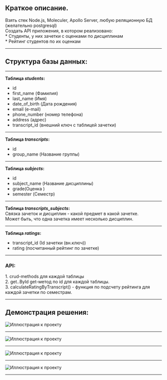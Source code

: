 
<h2>Краткое описание.</h2>
Взять стек Node.js, Moleculer, Apollo Server, любую реляционную БД (желательно postgresql)<br>
Создать API приложения, в котором реализовано:<br>
* Студенты, у них зачетки с оценками по дисциплинам<br>
* Рейтинг студентов по их оценкам<br>
<hr>
<h2>Структура базы данных:</h2><hr>
<b>Таблица <i>students</i>:</b><br> 
    <ul class="nav">
        <li>id</li>
        <li>first_name (Фамилия) </li>
        <li>last_name (Имя)</li>
        <li>date_of_birth (Дата рождения)</li>
        <li>email (e-mail)</li>
        <li>phone_number (номер телефона)</li>
        <li>address (адрес)</li>
        <li>transcript_id (внешний ключ с таблицей зачетки)</li>
    </ul>
<hr>
<b>Таблица <i>transcripts</i>:</b><br> 
     <ul class="nav">
        <li>id</li>
        <li>group_name (Название группы)</li>
    </ul>
<hr>
<b>Таблица <i>subjects</i>:</b> <br> 
    <ul class="nav">
        <li>id</li>
        <li>subject_name (Название дисциплины)</li>
        <li>grade(Оценка )</li>
        <li>semester (Семестр)</li>
    </ul>
<hr>
<b>Таблица <i>transcripts_subjects</i>:</b> <br> 
Связка зачеток и дисциплин - какой предмет в какой зачетке.<br>
Может быть, что одна зачетка имеет несколько дисциплин. <br>
<hr>
<b>Таблица <i>ratings</i>:</b> <br> 
    <ul class="nav">
        <li>transcript_id (Id зачетки (вн.ключ))</li>
        <li>rating (посчитанный рейтинг по зачетке)</li>
    </ul>
<hr>
<h3>API:</h3>
    1. crud-methods для каждой таблицы<br>
    2. get..ById get-метод по id для каждой таблицы.<br>
    3. calculateRatingByTranscript() - функция по подсчету рейтинга для каждой зачетки по семестрам.<br>
<hr>
<h2>Демонстрация решения:</h2>

![Иллюстрация к проекту](https://github.com/deadsxnpai/../raw/master/../file.png)<hr>
![Иллюстрация к проекту](https://github.com/deadsxnpai/../raw/master/../file.png)<hr>
![Иллюстрация к проекту](https://github.com/deadsxnpai/../raw/master/../file.png)<hr>
![Иллюстрация к проекту](https://github.com/deadsxnpai/../raw/master/../file.png)<hr>